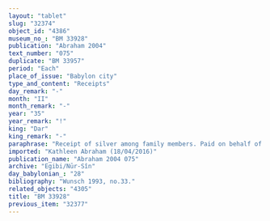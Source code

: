 ```yaml
---
layout: "tablet"
slug: "32374"
object_id: "4386"
museum_no_: "BM 33928"
publication: "Abraham 2004"
text_number: "075"
duplicate: "BM 33957"
period: "Each"
place_of_issue: "Babylon city"
type_and_content: "Receipts"
day_remark: "-"
month: "II"
month_remark: "-"
year: "35"
year_remark: "!"
king: "Dar"
king_remark: "-"
paraphrase: "Receipt of silver among family members. Paid on behalf of the family head by his son to his brother. For military equipment and travel provisions. Reference to a previous settlement of their <em>qinayātu-</em>duties.<br /> <strong>A</strong> receives (<em>mahāru</em>) 1 mina of medium quality silver, of which 1/8 is alloy, from <strong>B</strong>. It is the share (<em>zittu</em>) that is due from <strong>C</strong>, his father. This amount of silver is paid instead of (<em>kūm</em>) providing for the equipment of a military expedition (<em>rikis qabli</em>) and the travel provisions (<em>ṣidī</em><em>tu</em>) for the period till the end of Addar of the 36<sup>th</sup> year of Darius. The parties to the contract have taken one copy of the document each. They (already) arranged in mutual agreement (<em>itti ahāme&scaron; &scaron;akānu</em>)<em> </em>their <em>qinayātu</em>-duty, which is in addition (<em>elat</em>) to the aforementioned duties. Names of 5 witnesses and the scribe.<br /> <br /> <strong>A</strong>=Nab&ucirc;-ahhē-bulliṭ/Itti-Marduk-balāṭu//Egibi;&nbsp;<strong>B</strong>=Nidinti-Bēl/Marduk-nāṣir-apli//Egibi;&nbsp;<strong>C</strong>=Marduk-nāṣir-apli/Itti-Marduk-balāṭu//Egibi"
imported: "Kathleen Abraham (18/04/2016)"
publication_name: "Abraham 2004 075"
archive: "Egibi/Nūr-Sîn"
day_babylonian_: "28"
bibliography: "Wunsch 1993, no.33."
related_objects: "4305"
title: "BM 33928"
previous_item: "32377"
---
```

